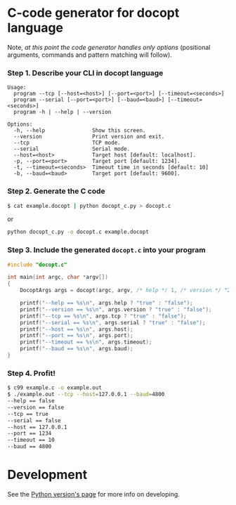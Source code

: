 C-code generator for docopt language
====================================

Note, *at this point the code generator handles only options*
(positional arguments, commands and pattern matching will follow).

### Step 1. Describe your CLI in docopt language

    Usage:
      program --tcp [--host=<host>] [--port=<port>] [--timeout=<seconds>]
      program --serial [--port=<port>] [--baud=<baud>] [--timeout=<seconds>]
      program -h | --help | --version

    Options:
      -h, --help               Show this screen.
      --version                Print version and exit.
      --tcp                    TCP mode.
      --serial                 Serial mode.
      --host=<host>            Target host [default: localhost].
      -p, --port=<port>        Target port [default: 1234].
      -t, --timeout=<seconds>  Timeout time in seconds [default: 10]
      -b, --baud=<baud>        Target port [default: 9600].

### Step 2. Generate the C code

```bash
$ cat example.docopt | python docopt_c.py > docopt.c
```

or

```bash
python docopt_c.py -o docopt.c example.docopt
```

### Step 3. Include the generated `docopt.c` into your program

```c
#include "docopt.c"

int main(int argc, char *argv[])
{
    DocoptArgs args = docopt(argc, argv, /* help */ 1, /* version */ "2.0rc2");

    printf("--help == %s\n", args.help ? "true" : "false");
    printf("--version == %s\n", args.version ? "true" : "false");
    printf("--tcp == %s\n", args.tcp ? "true" : "false");
    printf("--serial == %s\n", args.serial ? "true" : "false");
    printf("--host == %s\n", args.host);
    printf("--port == %s\n", args.port);
    printf("--timeout == %s\n", args.timeout);
    printf("--baud == %s\n", args.baud);
}
```

### Step 4. Profit!

```bash
$ c99 example.c -o example.out
$ ./example.out --tcp --host=127.0.0.1 --baud=4800
--help == false
--version == false
--tcp == true
--serial == false
--host == 127.0.0.1
--port == 1234
--timeout == 10
--baud == 4800
```

Development
===========

See the [Python version's page](http://github.com/docopt/docopt) for more
info on developing.
